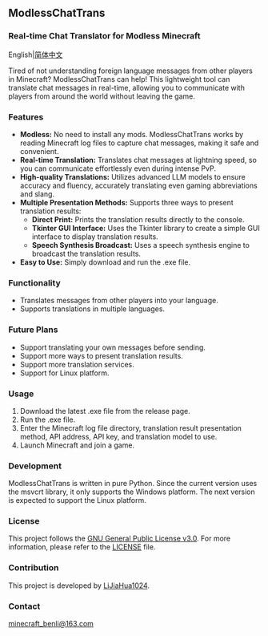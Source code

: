 ## ModlessChatTrans

### Real-time Chat Translator for Modless Minecraft

English|[简体中文](README_CN.md)

Tired of not understanding foreign language messages from other players in Minecraft? ModlessChatTrans can help! This lightweight tool can translate chat messages in real-time, allowing you to communicate with players from around the world without leaving the game.

### Features

- **Modless:** No need to install any mods. ModlessChatTrans works by reading Minecraft log files to capture chat messages, making it safe and convenient.
- **Real-time Translation:** Translates chat messages at lightning speed, so you can communicate effortlessly even during intense PvP.
- **High-quality Translations:** Utilizes advanced LLM models to ensure accuracy and fluency, accurately translating even gaming abbreviations and slang.
- **Multiple Presentation Methods:** Supports three ways to present translation results:
  - **Direct Print:** Prints the translation results directly to the console.
  - **Tkinter GUI Interface:** Uses the Tkinter library to create a simple GUI interface to display translation results.
  - **Speech Synthesis Broadcast:** Uses a speech synthesis engine to broadcast the translation results.
- **Easy to Use:** Simply download and run the .exe file.

### Functionality

- Translates messages from other players into your language.
- Supports translations in multiple languages.

### Future Plans

- Support translating your own messages before sending.
- Support more ways to present translation results.
- Support more translation services.
- Support for Linux platform.

### Usage

1. Download the latest .exe file from the release page.
2. Run the .exe file.
3. Enter the Minecraft log file directory, translation result presentation method, API address, API key, and translation model to use.
4. Launch Minecraft and join a game.

### Development

ModlessChatTrans is written in pure Python. Since the current version uses the msvcrt library, it only supports the Windows platform. The next version is expected to support the Linux platform.

### License

This project follows the [GNU General Public License v3.0](https://www.gnu.org/licenses/gpl-3.0.html). For more information, please refer to the [LICENSE](LICENSE) file.

### Contribution

This project is developed by [LiJiaHua1024](https://github.com/LiJiaHua1024).

### Contact

minecraft_benli@163.com
